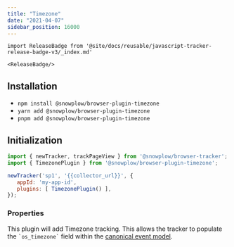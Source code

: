 ```yaml
---
title: "Timezone"
date: "2021-04-07"
sidebar_position: 16000
---
```


```mdx-code-block
import ReleaseBadge from '@site/docs/reusable/javascript-tracker-release-badge-v3/_index.md'

<ReleaseBadge/>
```

## Installation

- `npm install @snowplow/browser-plugin-timezone`
- `yarn add @snowplow/browser-plugin-timezone`
- `pnpm add @snowplow/browser-plugin-timezone`

## Initialization

```javascript
import { newTracker, trackPageView } from '@snowplow/browser-tracker';
import { TimezonePlugin } from '@snowplow/browser-plugin-timezone';

newTracker('sp1', '{{collector_url}}', { 
   appId: 'my-app-id', 
   plugins: [ TimezonePlugin() ],
});
```

### Properties

This plugin will add Timezone tracking. This allows the tracker to populate the `` `os_timezone` `` field within the [canonical event model](/docs/fundamentals/canonical-event/index.md).
